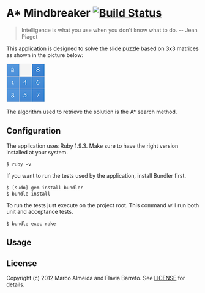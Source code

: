 A* Mindbreaker [![Build Status][travis_logo]](http://travis-ci.org/marcoafilho/ai-mindbreaker)
==============

> Intelligence is what you use when you don't know what to do.
> -- Jean Piaget

This application is designed to solve the slide puzzle based on 3x3 matrices as shown in the picture below:

![3x3 Slide puzzle][puzzle_image]

The algorithm used to retrieve the solution is the A* search method.

[travis_logo]:  https://secure.travis-ci.org/marcoafilho/ai-mindbreaker.png?branch=master
[puzzle_image]: https://github.com/marcoafilho/ai-mindbreaker/raw/master/resources/SLIDE.png "3x3 sliding puzzle"

Configuration
-------------
The application uses Ruby 1.9.3. Make sure to have the right version installed at your system.

	$ ruby -v

If you want to run the tests used by the application, install Bundler first.

	$ [sudo] gem install bundler
	$ bundle install
	
To run the tests just execute on the project root. This command will run both unit and acceptance tests.

	$ bundle exec rake

Usage
-----

License
-------
Copyright (c) 2012 Marco Almeida and Flávia Barreto. See [LICENSE][] for details.

[license]: https://github.com/marcoafilho/ai-mindbreaker/blob/master/LICENSE.md
